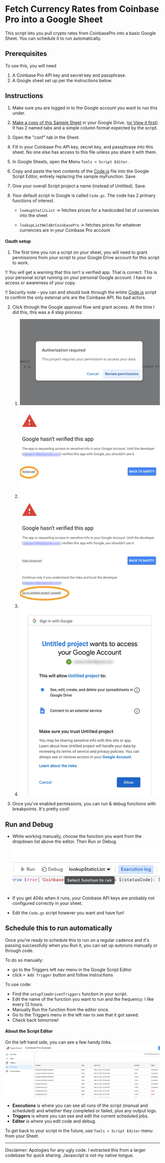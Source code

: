 # Fetch Currency Rates from Coinbase Pro into a Google Sheet
This script lets you pull crypto rates from CoinbasePro into a basic Google Sheet. You can schedule it to run automatically. 

## Prerequisites
To use this, you will need
1. A Coinbase Pro API key and secret key and passphrase.
2. A Google sheet set up per the instructions below. 

## Instructions
1. Make sure you are logged in to the Google account you want to run this under.
1. [Make a copy of this Sample Sheet](https://docs.google.com/spreadsheets/d/1LnyhRtlDq5tIDITqsImWMgVeNMy74KzOUk6fpqObea0/copy?usp=sharing)
   in your Google Drive. ([or View it first](https://docs.google.com/spreadsheets/d/1LnyhRtlDq5tIDITqsImWMgVeNMy74KzOUk6fpqObea0/edit?usp=sharing)).
It has 2 named tabs and a simple column format expected by the script.

1. Open the "conf" tab in the Sheet. 
1. Fill in your Coinbase Pro API key, secret key, and passphrase into this sheet. 
No one else has access to this file unless you share it with them.

1. In Google Sheets, open the Menu `Tools > Script Editor`.
1. Copy and paste the text contents of the [Code.js](Code.js) file into the Google Script Editor, entirely replacing the sample myFunction. Save. 

1. Give your overall Script project a name (instead of Untitled). Save. 
   
1. Your default script in Google is called `Code.gs`. The code has 2 primary functions of interest.

    * `lookupStaticList`  -> fetches prices for a hardcoded list of currencies into the sheet

    * `lookupListHeldAtCoinbasePro` -> fetches prices for whatever currencies are in your Coinbase Pro account   
   
 
#### Oauth setup
1. The first time you run a script on your sheet, you will need to grant permissions from _your_ script to _your_ Google Drive account for this script to work.

!! You will get a warning that this isn't a verified app. That is correct. This is your personal script running on your personal Google account. I have no access or awareness of your copy.

!! Security note - you can and should look through the entire [Code.js](Code.js) script to confirm the only external urls are the Coinbase API. No bad actors.
   
2. Click through the Google approval flow and grant access. At the time I did this, this was a 4 step process:

   1. ![<img src="i/oauth1_1.png" width="400"/>](i/oauth_1.jpg) 
   1. ![<img src="i/oauth1_2.png" width="400"/>](i/oauth_2.jpg) 
   1. ![<img src="i/oauth1_3.png" width="400"/>](i/oauth_3.jpg) 
   1. ![<img src="i/oauth1_4.png" width="400"/>](i/oauth_4.jpg) 

1. Once you've enabled permissions, you can run & debug functions with breakpoints. It's pretty cool!

## Run and Debug
* While working manually, choose the function you want from the dropdown list above the editor. Then Run or Debug.

    ![<img src="i/functions.png" width="600"/>](i/functions.png) 

* If you get 404s when it runs, your Coinbase API keys are probably not configured correctly in your sheet. 

* Edit the `Code.gs` script however you want and have fun! 


## Schedule this to run automatically

Once you're ready to schedule this to run on a regular cadence and it's passing successfully when you Run it, you can set up autoruns manually or through code.

To do so manually:
   * go to the Triggers left nav menu in the Google Script Editor
   * click `+ Add Trigger` button and follow instructions 

To use code: 
   * Find the `setupTimeDrivenTriggers` function in your script.
   * Edit the name of the function you want to run and the frequency. I like every 12 hours. 
   * Manually Run the function from the editor once.
   * Go to the Triggers menu in the left nav to see that it got saved.
   * Check back tomorrow! 

#### About the Script Editor
On the left hand side, you can see a few handy links.
   ![Left Pane](i/executions.png) 
* **Executions**  is where you can see all runs of the script (manual and scheduled) and whether they completed or failed, plus any output logs.
* **Triggers** is where you can see and edit the current scheduled jobs. 
* **Editor** is where you edit code and debug.

To get back to your script in the future, use `Tools > Script Editor` menu from your Sheet.

---
Disclaimer: Apologies for any ugly code. I extracted this from a larger codebase for quick sharing. Javascript is not my native tongue.

